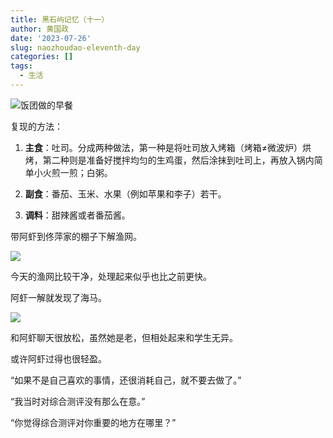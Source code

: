 ```yaml
---
title: 黑石屿记忆（十一）
author: 黄国政
date: '2023-07-26'
slug: naozhoudao-eleventh-day
categories: []
tags:
  - 生活
---
```


<!--more-->

![饭团做的早餐](/images/posts/2023/07/07-26-breakfast.jpg)

复现的方法：

1. **主食**：吐司。分成两种做法，第一种是将吐司放入烤箱（烤箱≠微波炉）烘烤，第二种则是准备好搅拌均匀的生鸡蛋，然后涂抹到吐司上，再放入锅内简单小火煎一煎；白粥。

2. **副食**：番茄、玉米、水果（例如苹果和李子）若干。

3. **调料**：甜辣酱或者番茄酱。

带阿虾到佟萍家的棚子下解渔网。

![](/images/posts/2023/07/07-26-a-xia.jpg)

今天的渔网比较干净，处理起来似乎也比之前更快。

阿虾一解就发现了海马。

![](/images/posts/2023/07/07-26-hai-ma.jpg)

和阿虾聊天很放松，虽然她是老，但相处起来和学生无异。

或许阿虾过得也很轻盈。

“如果不是自己喜欢的事情，还很消耗自己，就不要去做了。”

“我当时对综合测评没有那么在意。”

“你觉得综合测评对你重要的地方在哪里？”